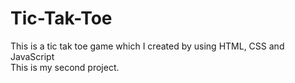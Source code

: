 # Tic-Tak-Toe
This is a tic tak toe game which I created by using HTML, CSS and JavaScript<br>
This is my second project.

